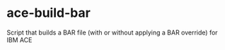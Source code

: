 # ace-build-bar
Script that builds a BAR file (with or without applying a BAR override) for IBM ACE
